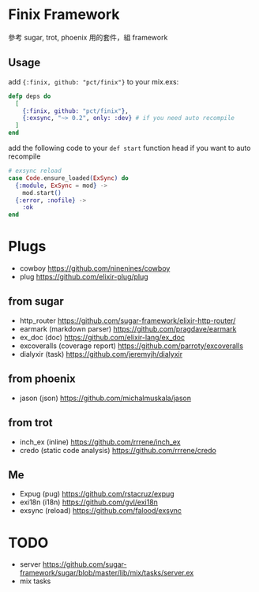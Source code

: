 # Finix Framework
參考 sugar, trot, phoenix 用的套件，組 framework

## Usage

add `{:finix, github: "pct/finix"}` to your mix.exs:

```elixir
defp deps do
  [
    {:finix, github: "pct/finix"},
    {:exsync, "~> 0.2", only: :dev} # if you need auto recompile
  ]
end
```   

add the following code to your `def start` function head if you want to auto recompile

```elixir
# exsync reload
case Code.ensure_loaded(ExSync) do
  {:module, ExSync = mod} ->
    mod.start()
  {:error, :nofile} ->
    :ok
end
```

# Plugs
- cowboy https://github.com/ninenines/cowboy
- plug https://github.com/elixir-plug/plug

## from sugar
- http_router https://github.com/sugar-framework/elixir-http-router/
- earmark (markdown parser) https://github.com/pragdave/earmark
- ex_doc (doc) https://github.com/elixir-lang/ex_doc
- excoveralls (coverage report) https://github.com/parroty/excoveralls
- dialyxir (task) https://github.com/jeremyjh/dialyxir

## from phoenix
- jason (json) https://github.com/michalmuskala/jason

## from trot
- inch_ex (inline) https://github.com/rrrene/inch_ex
- credo (static code analysis) https://github.com/rrrene/credo

## Me
- Expug (pug) https://github.com/rstacruz/expug
- exi18n (i18n) https://github.com/gvl/exi18n
- exsync (reload) https://github.com/falood/exsync

# TODO
- server https://github.com/sugar-framework/sugar/blob/master/lib/mix/tasks/server.ex
- mix tasks
